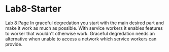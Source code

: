 # Lab8-Starter
[Lab 8 Page](https://efang5.github.io/Lab8_Starter/)
In graceful degredation you start with the main desired part and make it work as much as possible. With service workers it enables features to worker that wouldn't otherwise work. Graceful degredation needs an alternative when unable to access a network which service workers can provide.
